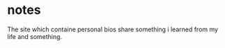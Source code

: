 # notes
The site which containe personal bios share something i learned from my life and something.
